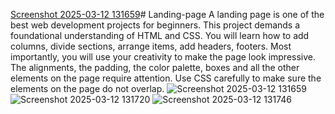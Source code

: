 [Screenshot 2025-03-12 131659]()# Landing-page
A landing page is one of the best web development projects for beginners. This project demands a foundational understanding of HTML and CSS. You will learn how to add columns, divide sections, arrange items, add headers, footers. Most importantly, you will use your creativity to make the page look impressive. The alignments, the padding, the color palette, boxes and all the other elements on the page require attention. Use CSS carefully to make sure the elements on the page do not overlap.
![Screenshot 2025-03-12 131659](https://github.com/user-attachments/assets/e66885bc-8ba8-4209-a65e-b36f8f57d5d0)
![Screenshot 2025-03-12 131720](https://github.com/user-attachments/assets/e590f441-4790-41a1-b704-5ba876fb2187)
![Screenshot 2025-03-12 131746](https://github.com/user-attachments/assets/fa8a1406-e98c-4385-a3c3-38f781010bb3)

